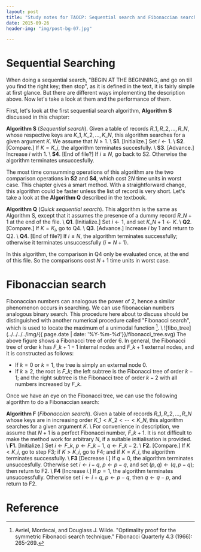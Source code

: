 ```yaml
---
layout: post
title: "Study notes for TAOCP: Sequential search and Fibonaccian search"
date: 2015-09-26
header-img: "img/post-bg-07.jpg"

---
```


# Sequential Searching
When doing a sequential search, "BEGIN AT THE BEGINNING, and go on till you find the right key; then stop", as it is defined in the text, it is fairly simple at first glance. But there are different ways implementing the description above. Now let's take a look at them and the performance of them.

First, let's look at the first sequential search algorithm, **Algorithm S** discussed in this chapter:

**Algorithm S** (*Sequential search*). Given a table of records $R\_1, R\_2, ..., R\_N,$ whose respective keys are $K\_1,K\_2,...,K\_N$, this algorithm searches for a given argument $K$. We assume that $N\geq1$. \\
**S1**. \[Initialize.\] Set $i\leftarrow1$. \\
**S2**. \[Compare.\] If $K=K\_i$, the algorithm terminates succesfully. \\
**S3**. \[Advance.\] Increase $i$ with $1$. \\
**S4**. \[End of file?\] If $i\leq N$, go back to S2. Otherwise the algorithm terminates unsuccesfully.

The most time consumming operations of this algorithm are the two comparison operations in **S2** and **S4**, which cost $2N$ time units in worst case. This chapter gives a smart method. With a straightforward change, this algorithm could be faster unless the list of record is very short. Let's take a look at the **Algorithm Q** described in the textbook.

**Algorithm Q** (*Quick sequential search*). This algorithm is the same as Algorithm S, except that it assumes the presence of a dummy record $R\_{N+1}$ at the end of the file. \\
**Q1**. \[Initialize.\] Set $i\leftarrow1$, and set $K\_{N+1}\leftarrow K$. \\
**Q2**. \[Compare.\] If $K=K_i$, go to Q4. \\
**Q3**. \[Advance.\] Increase $i$ by $1$ and return to Q2. \\
**Q4**. \[End of file?\] If $i\leq N$, the algorithm terminates successfully; otherwise it terminates unsuccessfully ($i=N+1$).

In this algorithm, the comparison in Q4 only be evaluated once, at the end of this file. So the comparisons cost $N+1$ time units in worst case.

# Fibonaccian search
Fibonaccian numbers can analogous the power of 2, hence a similar phenomenon occurs in searching. We can use fibonaccian numbers analogous binary search. This procedure here about to discuss should be distinguished with another numerical procedure called "Fibonacci search", which is used to locate the maximum of a unimodal function [^avriel1966optimality]. \\
![fibo_tree](../../../../img/{{ page.date | date: '%Y-%m-%d'}}/fibonacci_tree.svg)
The above figure shows a Fibonacci tree of order 6. In general, the Fibonacci tree of order k has $F\_{k+1}-1$ internal nodes and $F\_{k+1}$ external nodes, and it is constructed as follows: 

*  If $k=0$ or $k=1$, the tree is simply an external node $0$. 
*  If $k\geq2$, the root is $F\_k$; the left subtree is the Fibonacci tree of order $k-1$; and the right subtree is the Fibonacci tree of order $k-2$ with all numbers increased by $F\_k$.

Once we have an eye on the Fibonacci tree, we can use the following algorithm to do a Fibonaccian search:

**Algorithm F** (*Fibonaccian search*). Given a table of records $R\_1, R\_2, ..., R\_N$ whose keys are in increasing order $K\_1<K\_2<\cdots<K\_N$, this algorithm searches for a given argument $K$. \\
For convenience in description, we assume that $N+1$ is a perfect Fibonacci number, $F\_{k+1}$. It is not difficult to make the method work for arbitrary $N$, if a suitable initialisation is provided. \\
**F1.** \[Initialize.\] Set $i\leftarrow F\_k$, $p\leftarrow F\_{k-1}$, $q\leftarrow F\_{k-2}$. \\
**F2.** \[Compare.\] If $K<K\_i$, go to step F3; if $K>K\_i$, go to F4; and if $K=K\_i$, the algorithm terminates successfully. \\
**F3** [Decrease $i$.] If $q=0$, the algorithm terminates unsuccesfully. Otherwise set $i\leftarrow i-q$, $p\leftarrow p-q$, and set $(p,q)\leftarrow(q,p-q)$; then return to F2. \\
**F4** [Increase $i$.] If $p=1$, the algorithm terminates unsuccessfully. Otherwise set $i\leftarrow i+q$, $p\leftarrow p-q$, then $q\leftarrow q-p$, and return to F2.

# Reference
[^avriel1966optimality]: Avriel, Mordecai, and Douglass J. Wilde. "Optimality proof for the symmetric Fibonacci search technique." Fibonacci Quarterly 4.3 (1966): 265-269.
